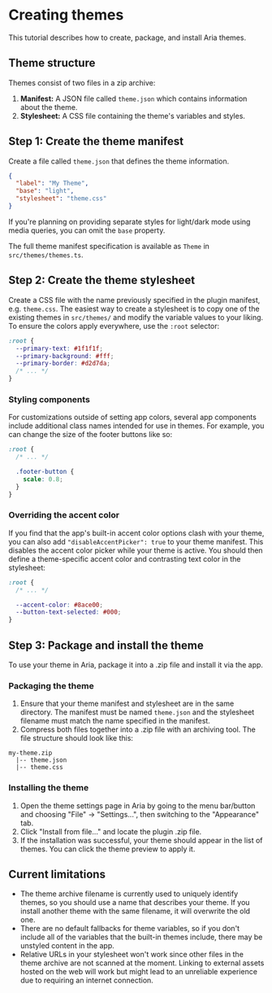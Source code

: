 # Creating themes

This tutorial describes how to create, package, and install Aria themes.

## Theme structure

Themes consist of two files in a zip archive:

1. **Manifest:** A JSON file called `theme.json` which contains information about the theme.
2. **Stylesheet:** A CSS file containing the theme's variables and styles.

## Step 1: Create the theme manifest

Create a file called `theme.json` that defines the theme information.

```json
{
  "label": "My Theme",
  "base": "light",
  "stylesheet": "theme.css"
}
```

If you're planning on providing separate styles for light/dark mode using media queries, you can omit the `base` property. 

The full theme manifest specification is available as `Theme` in `src/themes/themes.ts`.

## Step 2: Create the theme stylesheet

Create a CSS file with the name previously specified in the plugin manifest, e.g. `theme.css`. The easiest way to create a stylesheet is to copy one of the existing themes in `src/themes/` and modify the variable values to your liking. To ensure the colors apply everywhere, use the `:root` selector:

```css
:root {
  --primary-text: #1f1f1f;
  --primary-background: #fff;
  --primary-border: #d2d7da;
  /* ... */
}
```

### Styling components

For customizations outside of setting app colors, several app components include additional class names intended for use in themes. For example, you can change the size of the footer buttons like so:

```css
:root {
  /* ... */

  .footer-button {
    scale: 0.8;
  }
}
```

### Overriding the accent color

If you find that the app's built-in accent color options clash with your theme, you can also add `"disableAccentPicker": true` to your theme manifest. This disables the accent color picker while your theme is active. You should then define a theme-specific accent color and contrasting text color in the stylesheet:

```css
:root {
  /* ... */

  --accent-color: #8ace00;
  --button-text-selected: #000;
}
```

## Step 3: Package and install the theme

To use your theme in Aria, package it into a .zip file and install it via the app.


### Packaging the theme

1. Ensure that your theme manifest and stylesheet are in the same directory. The manifest must be named `theme.json` and the stylesheet filename must match the name specified in the manifest.
2. Compress both files together into a .zip file with an archiving tool. The file structure should look like this:

```
my-theme.zip
  |-- theme.json
  |-- theme.css
```

### Installing the theme

1. Open the theme settings page in Aria by going to the menu bar/button and choosing "File" -> "Settings...", then switching to the "Appearance" tab.
2. Click "Install from file..." and locate the plugin .zip file.
3. If the installation was successful, your theme should appear in the list of themes. You can click the theme preview to apply it.


## Current limitations

- The theme archive filename is currently used to uniquely identify themes, so you should use a name that describes your theme. If you install another theme with the same filename, it will overwrite the old one.
- There are no default fallbacks for theme variables, so if you don't include all of the variables that the built-in themes include, there may be unstyled content in the app.
- Relative URLs in your stylesheet won't work since other files in the theme archive are not scanned at the moment. Linking to external assets hosted on the web will work but might lead to an unreliable experience due to requiring an internet connection.
